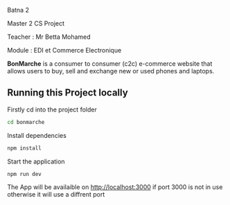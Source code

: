 Batna 2 

Master 2 CS Project 

Teacher : Mr Betta Mohamed 

Module  : EDI et Commerce Electronique

<b>BonMarche</b> is a consumer to consumer (c2c) e-commerce website that allows users to buy, sell and exchange new or used  phones and laptops.

## Running this Project locally

Firstly cd into the project folder

```bash
cd bonmarche
```

Install dependencies

```bash
npm install
```

Start the application

```bash
npm run dev
```

The App will be availaible on [http://localhost:3000](http://localhost:3000) if port 3000 is not in use otherwise it will use a diffrent port  

#
